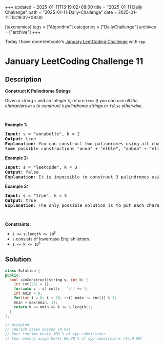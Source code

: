 +++
updated = 2025-01-11T13:19:02+08:00
title = "2025-01-11 Daily Challenge"
path = "2025-01-11-Daily-Challenge"
date = 2025-01-11T13:19:02+08:00

[taxonomies]
tags = ["Algorithm"]
categories = ["DailyChallenge"]
archives = ["archive"]
+++

Today I have done leetcode's [January LeetCoding Challenge](https://leetcode.com/problems/construct-k-palindrome-strings/) with `cpp`.

<!-- more -->

# January LeetCoding Challenge 11

## Description

**Construct K Palindrome Strings**

<p>Given a string <code>s</code> and an integer <code>k</code>, return <code>true</code> <em>if you can use all the characters in </em><code>s</code><em> to construct </em><code>k</code><em> palindrome strings or </em><code>false</code><em> otherwise</em>.</p>

<p>&nbsp;</p>
<p><strong class="example">Example 1:</strong></p>

<pre>
<strong>Input:</strong> s = &quot;annabelle&quot;, k = 2
<strong>Output:</strong> true
<strong>Explanation:</strong> You can construct two palindromes using all characters in s.
Some possible constructions &quot;anna&quot; + &quot;elble&quot;, &quot;anbna&quot; + &quot;elle&quot;, &quot;anellena&quot; + &quot;b&quot;
</pre>

<p><strong class="example">Example 2:</strong></p>

<pre>
<strong>Input:</strong> s = &quot;leetcode&quot;, k = 3
<strong>Output:</strong> false
<strong>Explanation:</strong> It is impossible to construct 3 palindromes using all the characters of s.
</pre>

<p><strong class="example">Example 3:</strong></p>

<pre>
<strong>Input:</strong> s = &quot;true&quot;, k = 4
<strong>Output:</strong> true
<strong>Explanation:</strong> The only possible solution is to put each character in a separate string.
</pre>

<p>&nbsp;</p>
<p><strong>Constraints:</strong></p>

<ul>
	<li><code>1 &lt;= s.length &lt;= 10<sup>5</sup></code></li>
	<li><code>s</code> consists of lowercase English letters.</li>
	<li><code>1 &lt;= k &lt;= 10<sup>5</sup></code></li>
</ul>


## Solution

``` cpp
class Solution {
public:
  bool canConstruct(string s, int k) {
    int cnt[26] = {};
    for(auto c : s) cnt[c - 'a'] += 1;
    int mmin = 0;
    for(int i = 0; i < 26; ++i) mmin += cnt[i] & 1;
    mmin = max(mmin, 1);
    return k >= mmin && k <= s.length();
  }
};

// Accepted
// 108/108 cases passed (0 ms)
// Your runtime beats 100 % of cpp submissions
// Your memory usage beats 66.78 % of cpp submissions (14.9 MB)
```
